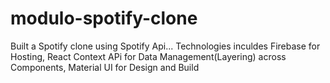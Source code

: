 # modulo-spotify-clone
Built a Spotify clone using Spotify Api...
Technologies inculdes Firebase for Hosting, React Context APi
for Data Management(Layering) across Components, Material UI for Design and Build
